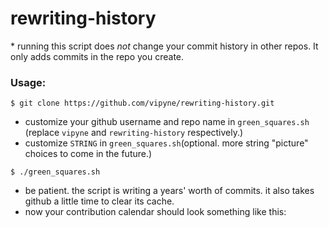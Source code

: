 # rewriting-history
\* running this script does *not* change your commit history in other repos.  It only adds commits in the repo you create.

### Usage:

```
$ git clone https://github.com/vipyne/rewriting-history.git
```
- customize your github username and repo name in `green_squares.sh` (replace `vipyne` and `rewriting-history` respectively.)
- customize `STRING` in `green_squares.sh`(optional.  more string "picture" choices to come in the future.)

```
$ ./green_squares.sh
```
- be patient. the script is writing a years' worth of commits. it also takes github a little time to clear its cache.
- now your contribution calendar should look something like this: